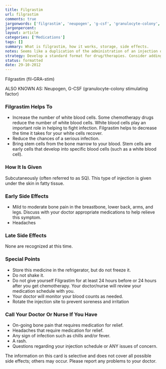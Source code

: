 ```yaml
---
title: Filgrastim
url: filgrastim
comments: true
jargonwords: ['filgrastim', 'neupogen', 'g-csf', 'granulocyte-colony', 'subcutaneously', 'sq', 'breastbone', 'doctornurse', 'rotate', 'soreness', 'chills']
jargonpercent:
layout: article
categories: ['Medications']
tags: []
summary: What is filgrastim, how it works, storage, side effects. 
notes: Seems like a duplication of the administration of an injection of filgrastim guide. (But maybe pegfilgrastim and filgrastim are distinct enough to need their own guides). Unclear what early and late side effects mean. 
strategy: Develop a standard format for drug/therapies. Consider adding photos of packaging for all drugs.  (Rethink? No. Some re-writing? Yes. Graphics or diagrams? No. Photography? Yes. Podcast or audio? No. Video? No)
status: formatted 
date: 29-10-2012
---
```

Filgrastim (fil-GRA-stim)

ALSO KNOWN AS:  Neupogen, G-CSF (granulocyte-colony stimulating factor)

### Filgrastim Helps To

* Increase the number of white blood cells. Some chemotherapy drugs reduce the number of white blood cells. White blood cells play an important role in helping to fight infection. Filgrastim helps to decrease the time it takes for your white cells recover.
* Reduce the chances of a serious infection.
* Bring stem cells from the bone marrow to your blood. Stem cells are early cells that develop into specific blood cells (such as a white blood cell). 

### How It Is Given
Subcutaneously (often referred to as SQ).  This type of injection is given under the skin in fatty tissue. 

### Early Side Effects

* Mild to moderate bone pain in the breastbone, lower back, arms, and legs.  Discuss with your doctor appropriate medications to help relieve this symptom.  
* Headaches

### Late Side Effects

None are recognized at this time.

### Special Points

* Store this medicine in the refrigerator, but do not freeze it.
* Do not shake it.
* Do not give yourself Filgrastim for at least 24 hours before or 24 hours after you get chemotherapy. Your doctor/nurse will review your medication schedule with you.
* Your doctor will monitor your blood counts as needed.
* Rotate the injection site to prevent soreness and irritation

### Call Your Doctor Or Nurse If You Have

* On-going bone pain that requires medication for relief.
* Headaches that require medication for relief.
* Any sign of infection such as chills and/or fever.
* A rash.
* Questions regarding your injection schedule or ANY issues of concern. 

The information on this card is selective and does not cover all possible side effects; others may occur. Please report any problems to your doctor.